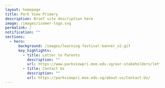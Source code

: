 ```yaml
---
layout: homepage
title: Park View Primary
description: Brief site description here
image: /images/isomer-logo.svg
permalink: /
notification: ""
sections:
  - hero:
      background: /images/learning-festival-banner_v2.gif
      key_highlights:
        - title: Letter to Parents
          description: ""
          url: https://www.parkviewpri.moe.edu.sg/our-stakeholders/letter-to-parents/
        - title: Contact Us
          description: ""
          url: https://parkviewpri.moe.edu.sg/about-us/Contact-Us/
---
```

